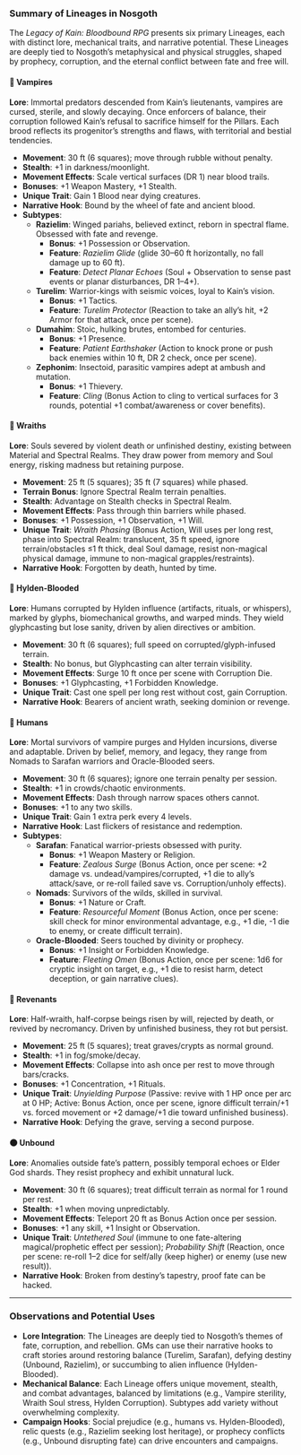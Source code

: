 ### Summary of Lineages in Nosgoth

The *Legacy of Kain: Bloodbound RPG* presents six primary Lineages, each with distinct lore, mechanical traits, and narrative potential. These Lineages are deeply tied to Nosgoth’s metaphysical and physical struggles, shaped by prophecy, corruption, and the eternal conflict between fate and free will.

#### 🧛 Vampires
**Lore**: Immortal predators descended from Kain’s lieutenants, vampires are cursed, sterile, and slowly decaying. Once enforcers of balance, their corruption followed Kain’s refusal to sacrifice himself for the Pillars. Each brood reflects its progenitor’s strengths and flaws, with territorial and bestial tendencies.
- **Movement**: 30 ft (6 squares); move through rubble without penalty.
- **Stealth**: +1 in darkness/moonlight.
- **Movement Effects**: Scale vertical surfaces (DR 1) near blood trails.
- **Bonuses**: +1 Weapon Mastery, +1 Stealth.
- **Unique Trait**: Gain 1 Blood near dying creatures.
- **Narrative Hook**: Bound by the wheel of fate and ancient blood.
- **Subtypes**:
  - **Razielim**: Winged pariahs, believed extinct, reborn in spectral flame. Obsessed with fate and revenge.
    - **Bonus**: +1 Possession or Observation.
    - **Feature**: *Razielim Glide* (glide 30–60 ft horizontally, no fall damage up to 60 ft).
    - **Feature**: *Detect Planar Echoes* (Soul + Observation to sense past events or planar disturbances, DR 1–4+).
  - **Turelim**: Warrior-kings with seismic voices, loyal to Kain’s vision.
    - **Bonus**: +1 Tactics.
    - **Feature**: *Turelim Protector* (Reaction to take an ally’s hit, +2 Armor for that attack, once per scene).
  - **Dumahim**: Stoic, hulking brutes, entombed for centuries.
    - **Bonus**: +1 Presence.
    - **Feature**: *Patient Earthshaker* (Action to knock prone or push back enemies within 10 ft, DR 2 check, once per scene).
  - **Zephonim**: Insectoid, parasitic vampires adept at ambush and mutation.
    - **Bonus**: +1 Thievery.
    - **Feature**: *Cling* (Bonus Action to cling to vertical surfaces for 3 rounds, potential +1 combat/awareness or cover benefits).

#### 👻 Wraiths
**Lore**: Souls severed by violent death or unfinished destiny, existing between Material and Spectral Realms. They draw power from memory and Soul energy, risking madness but retaining purpose.
- **Movement**: 25 ft (5 squares); 35 ft (7 squares) while phased.
- **Terrain Bonus**: Ignore Spectral Realm terrain penalties.
- **Stealth**: Advantage on Stealth checks in Spectral Realm.
- **Movement Effects**: Pass through thin barriers while phased.
- **Bonuses**: +1 Possession, +1 Observation, +1 Will.
- **Unique Trait**: *Wraith Phasing* (Bonus Action, Will uses per long rest, phase into Spectral Realm: translucent, 35 ft speed, ignore terrain/obstacles ≤1 ft thick, deal Soul damage, resist non-magical physical damage, immune to non-magical grapples/restraints).
- **Narrative Hook**: Forgotten by death, hunted by time.

#### 🧠 Hylden-Blooded
**Lore**: Humans corrupted by Hylden influence (artifacts, rituals, or whispers), marked by glyphs, biomechanical growths, and warped minds. They wield glyphcasting but lose sanity, driven by alien directives or ambition.
- **Movement**: 30 ft (6 squares); full speed on corrupted/glyph-infused terrain.
- **Stealth**: No bonus, but Glyphcasting can alter terrain visibility.
- **Movement Effects**: Surge 10 ft once per scene with Corruption Die.
- **Bonuses**: +1 Glyphcasting, +1 Forbidden Knowledge.
- **Unique Trait**: Cast one spell per long rest without cost, gain Corruption.
- **Narrative Hook**: Bearers of ancient wrath, seeking dominion or revenge.

#### 🧙 Humans
**Lore**: Mortal survivors of vampire purges and Hylden incursions, diverse and adaptable. Driven by belief, memory, and legacy, they range from Nomads to Sarafan warriors and Oracle-Blooded seers.
- **Movement**: 30 ft (6 squares); ignore one terrain penalty per session.
- **Stealth**: +1 in crowds/chaotic environments.
- **Movement Effects**: Dash through narrow spaces others cannot.
- **Bonuses**: +1 to any two skills.
- **Unique Trait**: Gain 1 extra perk every 4 levels.
- **Narrative Hook**: Last flickers of resistance and redemption.
- **Subtypes**:
  - **Sarafan**: Fanatical warrior-priests obsessed with purity.
    - **Bonus**: +1 Weapon Mastery or Religion.
    - **Feature**: *Zealous Surge* (Bonus Action, once per scene: +2 damage vs. undead/vampires/corrupted, +1 die to ally’s attack/save, or re-roll failed save vs. Corruption/unholy effects).
  - **Nomads**: Survivors of the wilds, skilled in survival.
    - **Bonus**: +1 Nature or Craft.
    - **Feature**: *Resourceful Moment* (Bonus Action, once per scene: skill check for minor environmental advantage, e.g., +1 die, -1 die to enemy, or create difficult terrain).
  - **Oracle-Blooded**: Seers touched by divinity or prophecy.
    - **Bonus**: +1 Insight or Forbidden Knowledge.
    - **Feature**: *Fleeting Omen* (Bonus Action, once per scene: 1d6 for cryptic insight on target, e.g., +1 die to resist harm, detect deception, or gain narrative clues).

#### 🧬 Revenants
**Lore**: Half-wraith, half-corpse beings risen by will, rejected by death, or revived by necromancy. Driven by unfinished business, they rot but persist.
- **Movement**: 25 ft (5 squares); treat graves/crypts as normal ground.
- **Stealth**: +1 in fog/smoke/decay.
- **Movement Effects**: Collapse into ash once per rest to move through bars/cracks.
- **Bonuses**: +1 Concentration, +1 Rituals.
- **Unique Trait**: *Unyielding Purpose* (Passive: revive with 1 HP once per arc at 0 HP; Active: Bonus Action, once per scene, ignore difficult terrain/+1 vs. forced movement or +2 damage/+1 die toward unfinished business).
- **Narrative Hook**: Defying the grave, serving a second purpose.

#### 🌑 Unbound
**Lore**: Anomalies outside fate’s pattern, possibly temporal echoes or Elder God shards. They resist prophecy and exhibit unnatural luck.
- **Movement**: 30 ft (6 squares); treat difficult terrain as normal for 1 round per rest.
- **Stealth**: +1 when moving unpredictably.
- **Movement Effects**: Teleport 20 ft as Bonus Action once per session.
- **Bonuses**: +1 any skill, +1 Insight or Observation.
- **Unique Trait**: *Untethered Soul* (immune to one fate-altering magical/prophetic effect per session); *Probability Shift* (Reaction, once per scene: re-roll 1–2 dice for self/ally (keep higher) or enemy (use new result)).
- **Narrative Hook**: Broken from destiny’s tapestry, proof fate can be hacked.

---

### Observations and Potential Uses
- **Lore Integration**: The Lineages are deeply tied to Nosgoth’s themes of fate, corruption, and rebellion. GMs can use their narrative hooks to craft stories around restoring balance (Turelim, Sarafan), defying destiny (Unbound, Razielim), or succumbing to alien influence (Hylden-Blooded).
- **Mechanical Balance**: Each Lineage offers unique movement, stealth, and combat advantages, balanced by limitations (e.g., Vampire sterility, Wraith Soul stress, Hylden Corruption). Subtypes add variety without overwhelming complexity.
- **Campaign Hooks**: Social prejudice (e.g., humans vs. Hylden-Blooded), relic quests (e.g., Razielim seeking lost heritage), or prophecy conflicts (e.g., Unbound disrupting fate) can drive encounters and campaigns.


